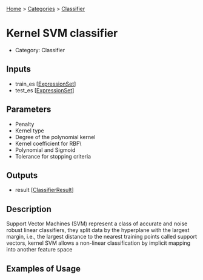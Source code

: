 
[Home](../../../index.html) > [Categories](../../index.html) > [Classifier](index.html)

# Kernel SVM classifier

* Category: Classifier

## Inputs

* train_es [[ExpressionSet](../../../data_types.html#expressionset)]
* test_es [[ExpressionSet](../../../data_types.html#expressionset)]

## Parameters

* Penalty
* Kernel type
* Degree of the polynomial kernel
* Kernel coefficient for RBF\
* Polynomial and Sigmoid
* Tolerance for stopping criteria

## Outputs

* result [[ClassifierResult](../../../data_types.html#classifierresult)]

## Description

  Support Vector Machines (SVM) represent a class of accurate and noise robust linear classifiers, they split data by the hyperplane with the largest margin, i.e., the largest distance to the nearest training points called support vectors, kernel SVM allows a non-linear classification by implicit mapping into another feature space

## Examples of Usage
        